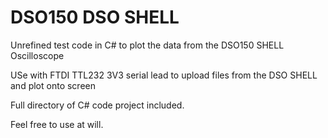 # DSO150 DSO SHELL 
Unrefined test code in C# to plot the data from the DSO150 SHELL Oscilloscope

USe with FTDI TTL232 3V3 serial lead to upload files from the DSO SHELL and plot onto screen

Full directory of C# code project included. 

Feel free to use at will.
